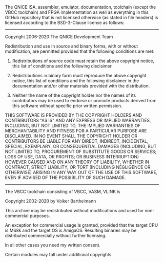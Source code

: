 The QNICE ISA, assembler, emulator, documentation, toolchain
(except the VBCC toolchain) and FPGA implementation as well as everything in
this GitHub repository that is not licensed otherwise (as stated in file
headers) is licensed according to the BSD-3-Clause license as follows:

------------------------------------------------------------------------------

Copyright 2006-2020 The QNICE Development Team

Redistribution and use in source and binary forms, with or without modification, are permitted provided that the following conditions are met:

1. Redistributions of source code must retain the above copyright notice, this list of conditions and the following disclaimer.

2. Redistributions in binary form must reproduce the above copyright notice, this list of conditions and the following disclaimer in the documentation and/or other materials provided with the distribution.

3. Neither the name of the copyright holder nor the names of its contributors may be used to endorse or promote products derived from this software without specific prior written permission.

THIS SOFTWARE IS PROVIDED BY THE COPYRIGHT HOLDERS AND CONTRIBUTORS "AS IS" AND ANY EXPRESS OR IMPLIED WARRANTIES, INCLUDING, BUT NOT LIMITED TO, THE IMPLIED WARRANTIES OF MERCHANTABILITY AND FITNESS FOR A PARTICULAR PURPOSE ARE DISCLAIMED. IN NO EVENT SHALL THE COPYRIGHT HOLDER OR CONTRIBUTORS BE LIABLE FOR ANY DIRECT, INDIRECT, INCIDENTAL, SPECIAL, EXEMPLARY, OR CONSEQUENTIAL DAMAGES (INCLUDING, BUT NOT LIMITED TO, PROCUREMENT OF SUBSTITUTE GOODS OR SERVICES; LOSS OF USE, DATA, OR PROFITS; OR BUSINESS INTERRUPTION) HOWEVER CAUSED AND ON ANY THEORY OF LIABILITY, WHETHER IN CONTRACT, STRICT LIABILITY, OR TORT (INCLUDING NEGLIGENCE OR OTHERWISE) ARISING IN ANY WAY OUT OF THE USE OF THIS SOFTWARE, EVEN IF ADVISED OF THE POSSIBILITY OF SUCH DAMAGE.

------------------------------------------------------------------------------

The VBCC toolchain consisting of VBCC, VASM, VLINK is

Copyright 2002-2020 by Volker Barthelmann

This archive may be redistributed without modifications and used for non-commercial purposes.

An exception for commercial usage is granted, provided that the target CPU is M68k and the target OS is AmigaOS. Resulting binaries may be distributed commercially without further licensing.

In all other cases you need my written consent.

Certain modules may fall under additional copyrights. 

